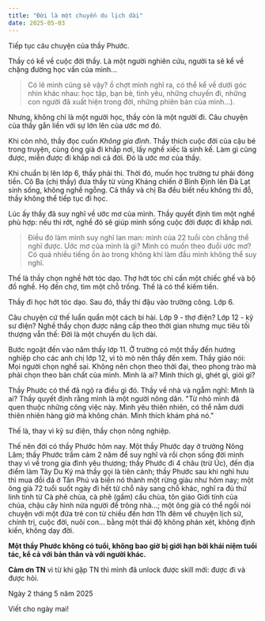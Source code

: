 ```yaml
---
title: "Đời là một chuyến du lịch dài"
date: 2025-05-03
---
```


Tiếp tục câu chuyện của thầy Phước.

Thầy có kể về cuộc đời thầy. Là một người nghiên cứu, người ta sẽ kể về chặng đường học vấn của mình...

> Có lẽ mình cũng sẽ vậy? ồ chợt mình nghĩ ra, có thể kể về dưới góc nhìn khác nhau: học tập, bạn bè, tình yêu, những chuyến đi, những con người đã xuất hiện trong đời, những phiên bản của mình...).

Nhưng, không chỉ là một người học, thầy còn là một người đi. Câu chuyện của thầy gắn liền với sự lớn lên của ước mơ đó.

Khi còn nhỏ, thầy đọc cuốn _Không gia đình_. Thầy thích cuộc đời của cậu bé trong truyện, cùng ông già đi khắp nơi, lấy nghề xiếc là sinh kế. Làm gì cũng được, miễn được đi khắp nơi cả đời. Đó là ước mơ của thầy.

Khi chuẩn bị lên lớp 6, thầy phải thi. Thời đó, muốn học trường tư phải đóng tiền. Cô Ba (chị thầy) đưa thầy từ vùng Kháng chiến ở Bình Định lên Đà Lạt sinh sống, không nghề ngỗng. Cả thầy và chị Ba đều biết nếu không thi đỗ, thầy không thể tiếp tục đi học.

Lúc ấy thầy đã suy nghĩ về ước mơ của mình. Thầy quyết định tìm một nghề phù hợp: nếu thi rớt, nghề đó sẽ giúp mình sống cuộc đời được đi khắp nơi.

> Điều đó làm mình suy nghĩ lan man: mình của 22 tuổi còn chẳng thể nghĩ được. Ước mơ của mình là gì? Mình có muốn theo đuổi ước mơ? Có quá nhiều tiếng ồn ào trong không khí làm đầu mình không thể suy nghĩ.

Thế là thầy chọn nghề hớt tóc dạo. Thợ hớt tóc chỉ cần một chiếc ghế và bộ đồ nghề. Họ đến chợ, tìm một chỗ trống. Thế là có thể kiếm tiền. 

Thầy đi học hớt tóc dạo. Sau đó, thầy thi đậu vào trường công. Lớp 6.

Câu chuyện cứ thế luẩn quẩn một cách bi hài. Lớp 9 - thợ điện? Lớp 12 - kỹ sư điện? Nghề thầy chọn được nâng cấp theo thời gian nhưng mục tiêu tối thượng vẫn thế: Đời là một chuyến du lịch dài.

Bước ngoặt đến vào năm thầy lớp 11. Ở trường có một thầy đến hướng nghiệp cho các anh chị lớp 12, vì tò mò nên thầy đến xem. Thầy giáo nói: Mọi người chọn nghề sai. Không nên chọn theo thời đại, theo phong trào mà phải chọn theo bản chất của mình. Mình là ai? Mình thích gì, ghét gì, giỏi gì? 

Thầy Phước có thể đã ngộ ra điều gì đó. Thầy về nhà và ngẫm nghĩ: Mình là ai? Thầy quyết định rằng mình là một người nông dân. "Từ nhỏ mình đã quen thuộc những công việc này. Mình yêu thiên nhiên, có thể nằm dưới thiên nhiên hàng giờ mà không chán. Mình thích khám phá nó."

Thế là, thay vì kỹ sư điện, thầy chọn nông nghiệp. 

Thế nên đời có thầy Phước hôm nay. Một thầy Phước dạy ở trường Nông Lâm; thầy Phước trầm cảm 2 năm để suy nghĩ và rồi chọn sống đời mình thay vì về trong gia đình yêu thương; thầy Phước đi 4 châu (trừ Úc), đến địa điểm làm Tây Du Ký mà thầy gọi là tiên cảnh; thầy Phước sau khi nghỉ hưu thì mua đồi đá ở Tân Phú và biến nó thành một rừng giàu như hôm nay; một ông già 72 tuổi suốt ngày đi hết từ chỗ này sang chỗ khác, nghĩ ra đủ thứ linh tinh từ Cà phê chùa, cà phê (gầm) cầu chùa, tôn giáo Giới tính của chúa, chậu cây hình nửa người để trông nhà...; một ông già có thể ngồi nói chuyện với một đứa trẻ con từ chiều đến hơn 11h đêm về chuyện lịch sử, chính trị, cuộc đời, nuôi con... bằng một thái độ không phán xét, không định kiến, không dạy đời.

__Một thầy Phước không có tuổi, không bao giờ bị giới hạn bởi khái niệm tuổi tác, kể cả với bản thân và với người khác.__

__Cảm ơn TN__ vì từ khi gặp TN thì mình đã unlock được skill mới: được đi và được hỏi. 

Ngày 2 tháng 5 năm 2025

Viết cho ngày mai!
